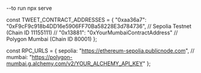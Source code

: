 --to run
npx serve

const TWEET_CONTRACT_ADDRESSES = {
"0xaa36a7": "0xF9cF9c918b4DD16e5906FF70Ba58228E3d784736", // Sepolia Testnet (Chain ID 11155111)
// "0x13881": "0xYourMumbaiContractAddress" // Polygon Mumbai (Chain ID 80001)
};

const RPC_URLS = {
sepolia: "https://ethereum-sepolia.publicnode.com",
// mumbai: "https://polygon-mumbai.g.alchemy.com/v2/YOUR_ALCHEMY_API_KEY"
};
